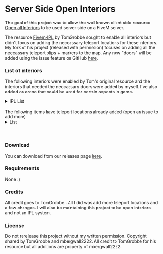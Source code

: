 # Server Side Open Interiors

The goal of this project was to allow the well known client side resource [Open all Interiors](https://www.gta5-mods.com/scripts/open-all-interiors) to be used server side on a FiveM server.

The resource [Fivem-IPL](https://github.com/TomGrobbe/fivem-ipl) by TomGrobbe sought to enable all interiors but didn't focus on adding the neccassary teleport locations for these interiors. My fork of his project (released with permission) focuses on adding all the neccassary teleport blips + markers to the map. Any new "doors" will be added using the issue feature on GitHub [here](https://github.com/mbergwall2222/fivem-ipl/issues).

### List of interiors

The following interiors were enabled by Tom's original resource and the interiors that needed the neccassary doors were added by myself. I've also added an arena that could be used for certain aspects in game.
<details>
<summary>IPL List</summary>
<br>
<br />airfield<br />AP1_04_TriAf01<br />bh1_16_refurb<br />BH1_47_JoshHse_Burnt<br />bh1_47_joshhse_firevfx<br />BH1_47_JoshHse_UnBurnt<br />BH1_48_Killed_Michael<br />bnkheist_apt_dest<br />bnkheist_apt_norm<br />burgershot_yoga<br />burnt_switch_off<br />cargoship<br />canyonriver01<br />railing_start<br />canyonriver01_traincrash<br />railing_end<br />chemgrill_grp1<br />CH1_07_TriAf03<br />CH3_RD2_BishopsChickenGraffiti<br />chop_props<br />chophillskennel<br />CJ_IOABoat<br />coronertrash<br />Coroner_Int_off<br />Coroner_Int_on<br />crashed_cargoplane<br />CS1_02_cf_offmission<br />CS1_02_cf_onmission1<br />CS1_02_cf_onmission2<br />CS1_02_cf_onmission3<br />CS1_02_cf_onmission4<br />CS2_06_TriAf02<br />CS3_05_water_grp1<br />CS3_05_water_grp2<br />cs3_07_mpgates<br />CS4_08_TriAf02<br />CS4_04_TriAf03<br />CS5_04_MazeBillboardGraffiti<br />cs5_4_trains<br />CS5_Roads_RonOilGraffiti<br />des_farmhouse<br />des_farmhs_endimap<br />des_farmhs_end_occl<br />des_farmhs_startimap<br />des_farmhs_start_occl<br />DES_ProTree_start<br />DES_ProTree_start_lod<br />DES_Smash2_endimap<br />DES_Smash2_startimap<br />DES_StiltHouse_imapend<br />-<br />DES_StiltHouse_imapstart<br />-<br />des_stilthouse_rebuild<br />-<br />DT1_05_HC_REMOVE<br />DT1_05_HC_REQ<br />DT1_05_REQUEST<br />DT1_05_rubble<br />DT1_17_OldBill<br />DT1_17_NewBill<br />DT1_21_prop_lift_on<br />fakeint<br />farm<br />farm_burnt<br />farm_burnt_props<br />farmint_cap<br />farmint<br />farm_props<br />FBI_colPLUG<br />FIBlobby<br />FIBlobbyfake<br />FBI_repair<br />ferris_finale_Anim<br />FruitBB<br />gasparticle_grp2<br />gasstation_ipl_group1<br />gasstation_ipl_group2<br />hei_carrier<br />hei_carrier_DistantLights<br />hei_Carrier_int1<br />hei_Carrier_int2<br />hei_Carrier_int3<br />hei_Carrier_int4<br />hei_Carrier_int5<br />hei_Carrier_int6<br />hei_carrier_LODLights<br />hei_yacht_heist<br />hei_yacht_heist_Bar<br />hei_yacht_heist_Bedrm<br />hei_yacht_heist_Bridge<br />hei_yacht_heist_DistantLights<br />hei_yacht_heist_enginrm<br />hei_yacht_heist_LODLights<br />hei_yacht_heist_Lounge<br />id2_14_during_door<br />id2_14_during1<br />id2_14_during2<br />id2_14_on_fire<br />id2_14_post_no_int<br />id2_14_pre_no_int<br />ID2_21_G_Night<br />Jetsteal_ipl_grp1<br />Jetsteal_ipl_grp2<br />jetstealtunnel<br />jewel2fake<br />Jewel_Gasmasks<br />layer_sextoys_a<br />layer_torture<br />ld_rail_02_track<br />MG-Flight<br />Michael_premier<br />occl_meth_grp1<br />Plane_crash_trench<br />post_hiest_unload<br />prologue01<br />prologue01c<br />prologue01d<br />prologue01e<br />prologue01f<br />prologue01g<br />prologue01h<br />prologue01i<br />prologue01j<br />prologue01k<br />prologue01z<br />prologue02<br />prologue03<br />prologue03b<br />prologue03_grv_fun<br />prologue04<br />prologue04b<br />prologue05<br />prologue05b<br />prologue06<br />prologue06b<br />prologue06_int<br />prologuerd<br />prologuerdb<br />prologue_DistantLights<br />prologue_LODLights<br />prologue_m2_door<br />facelobby<br />prop_cheetah_covered<br />prop_entityXF_covered<br />prop_jb700_covered<br />prop_ztype_covered<br />RC12B_Default<br />RC12B_Destroyed<br />RC12B_Fixed<br />RC12B_HospitalInterior<br />refit_unload<br />REMOVE_ALL_STATES<br />SC1_01_NewBill<br />SC1_01_OldBill<br />SC1_30_Keep_Closed<br />ship_occ_grp1<br />ship_occ_grp2<br />shr_int<br />smboat<br />SM_15_BldGRAF1<br />sunkcargoship<br />tankerexp_grp0<br />tankerexp_grp1<br />tankerexp_grp2<br />tankerexp_grp3<br />TrevorsMP<br />TrevorsTrailer<br />TrevorsTrailerTidy<br />TrevorsTrailerTrash<br />triathlon2_VBprops<br />TRV1_Trail_end<br />TRV1_Trail_Finish<br />TRV1_Trail_start<br />UFO<br />V_35_Fireman<br />VB_08_TriAf01<br />v_carshowroom<br />shutter_open<br />shutter_closed<br />shr_int<br />csr_inMission<br />fakeint<br />V_Michael<br />V_Michael_Garage<br />V_Michael_FameShame<br />V_Michael_JewelHeist<br />V_Michael_plane_ticket<br />V_Michael_Scuba<br />v_tunnel_hole<br />v_tunnel_hole_swap<br />yogagame<br />FINBANK<br />DT1_03_Shutter<br />DT1_03_Gr_Closed<br />DES_tankercrash<br /><br />
</details>
<br>
The following items have teleport locations already added (open an issue to add more)<br />

<details>
<summary>List</summary>
<br>
- FIB <br />
- Morgue <br / >
- Bahama Mamas <br />
- Bunker <br />
- Aircraft Hangar <br / >
- Arena <br />
</details>
<br><br>

### Download
You can download from our releases page [here](https://github.com/mbergwall2222/fivem-ipl/releases/).
### Requirements

None :)

### Credits
All credit goes to TomGrobbe.. All I did was add more teleport locations and a few changes. I will also be maintaining this project to be open interiors and not an IPL system.

### License
Do not rerelease this project without my written permission. Copyright shared by TomGrobbe and mbergwall2222. All credit to TomGrobbe for his resource but all additions are property of mbergwall2222. 
